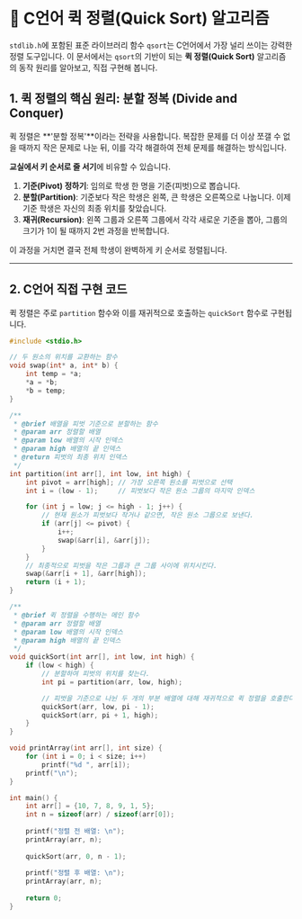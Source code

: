 # 🚀 C언어 퀵 정렬(Quick Sort) 알고리즘

`stdlib.h`에 포함된 표준 라이브러리 함수 `qsort`는 C언어에서 가장 널리 쓰이는 강력한 정렬 도구입니다. 이 문서에서는 `qsort`의 기반이 되는 **퀵 정렬(Quick Sort)** 알고리즘의 동작 원리를 알아보고, 직접 구현해 봅니다.

## 1. 퀵 정렬의 핵심 원리: 분할 정복 (Divide and Conquer)

퀵 정렬은 **'분할 정복'**이라는 전략을 사용합니다. 복잡한 문제를 더 이상 쪼갤 수 없을 때까지 작은 문제로 나눈 뒤, 이를 각각 해결하여 전체 문제를 해결하는 방식입니다.

**교실에서 키 순서로 줄 서기**에 비유할 수 있습니다.
1.  **기준(Pivot) 정하기**: 임의로 학생 한 명을 기준(피벗)으로 뽑습니다.
2.  **분할(Partition)**: 기준보다 작은 학생은 왼쪽, 큰 학생은 오른쪽으로 나눕니다. 이제 기준 학생은 자신의 최종 위치를 찾았습니다.
3.  **재귀(Recursion)**: 왼쪽 그룹과 오른쪽 그룹에서 각각 새로운 기준을 뽑아, 그룹의 크기가 1이 될 때까지 2번 과정을 반복합니다.

이 과정을 거치면 결국 전체 학생이 완벽하게 키 순서로 정렬됩니다.



---

## 2. C언어 직접 구현 코드

퀵 정렬은 주로 `partition` 함수와 이를 재귀적으로 호출하는 `quickSort` 함수로 구현됩니다.

```c
#include <stdio.h>

// 두 원소의 위치를 교환하는 함수
void swap(int* a, int* b) {
    int temp = *a;
    *a = *b;
    *b = temp;
}

/**
 * @brief 배열을 피벗 기준으로 분할하는 함수
 * @param arr 정렬할 배열
 * @param low 배열의 시작 인덱스
 * @param high 배열의 끝 인덱스
 * @return 피벗의 최종 위치 인덱스
 */
int partition(int arr[], int low, int high) {
    int pivot = arr[high]; // 가장 오른쪽 원소를 피벗으로 선택
    int i = (low - 1);     // 피벗보다 작은 원소 그룹의 마지막 인덱스

    for (int j = low; j <= high - 1; j++) {
        // 현재 원소가 피벗보다 작거나 같으면, 작은 원소 그룹으로 보낸다.
        if (arr[j] <= pivot) {
            i++;
            swap(&arr[i], &arr[j]);
        }
    }
    // 최종적으로 피벗을 작은 그룹과 큰 그룹 사이에 위치시킨다.
    swap(&arr[i + 1], &arr[high]);
    return (i + 1);
}

/**
 * @brief 퀵 정렬을 수행하는 메인 함수
 * @param arr 정렬할 배열
 * @param low 배열의 시작 인덱스
 * @param high 배열의 끝 인덱스
 */
void quickSort(int arr[], int low, int high) {
    if (low < high) {
        // 분할하여 피벗의 위치를 찾는다.
        int pi = partition(arr, low, high);

        // 피벗을 기준으로 나뉜 두 개의 부분 배열에 대해 재귀적으로 퀵 정렬을 호출한다.
        quickSort(arr, low, pi - 1);
        quickSort(arr, pi + 1, high);
    }
}

void printArray(int arr[], int size) {
    for (int i = 0; i < size; i++)
        printf("%d ", arr[i]);
    printf("\n");
}

int main() {
    int arr[] = {10, 7, 8, 9, 1, 5};
    int n = sizeof(arr) / sizeof(arr[0]);
    
    printf("정렬 전 배열: \n");
    printArray(arr, n);
    
    quickSort(arr, 0, n - 1);
    
    printf("정렬 후 배열: \n");
    printArray(arr, n);
    
    return 0;
}
